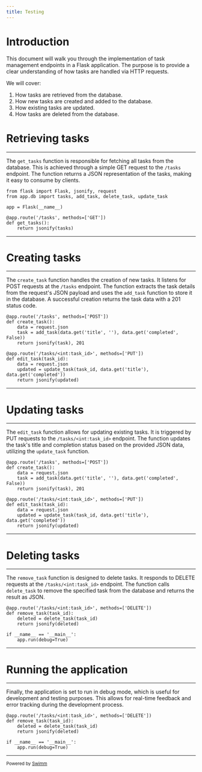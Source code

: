 ```yaml
---
title: Testing
---
```

# Introduction

This document will walk you through the implementation of task management endpoints in a Flask application. The purpose is to provide a clear understanding of how tasks are handled via HTTP requests.

We will cover:

1. How tasks are retrieved from the database.
2. How new tasks are created and added to the database.
3. How existing tasks are updated.
4. How tasks are deleted from the database.

# Retrieving tasks

<SwmSnippet path="/app/main.py" line="1">

---

The <SwmToken path="/app/main.py" pos="7:2:2" line-data="def get_tasks():">`get_tasks`</SwmToken> function is responsible for fetching all tasks from the database. This is achieved through a simple GET request to the <SwmToken path="/app/main.py" pos="6:6:7" line-data="@app.route(&#39;/tasks&#39;, methods=[&#39;GET&#39;])">`/tasks`</SwmToken> endpoint. The function returns a JSON representation of the tasks, making it easy to consume by clients.

```
from flask import Flask, jsonify, request
from app.db import tasks, add_task, delete_task, update_task

app = Flask(__name__)

@app.route('/tasks', methods=['GET'])
def get_tasks():
    return jsonify(tasks)
```

---

</SwmSnippet>

# Creating tasks

<SwmSnippet path="/app/main.py" line="10">

---

The <SwmToken path="/app/main.py" pos="11:2:2" line-data="def create_task():">`create_task`</SwmToken> function handles the creation of new tasks. It listens for POST requests at the <SwmToken path="/app/main.py" pos="10:6:7" line-data="@app.route(&#39;/tasks&#39;, methods=[&#39;POST&#39;])">`/tasks`</SwmToken> endpoint. The function extracts the task details from the request's JSON payload and uses the <SwmToken path="/app/main.py" pos="13:5:5" line-data="    task = add_task(data.get(&#39;title&#39;, &#39;&#39;), data.get(&#39;completed&#39;, False))">`add_task`</SwmToken> function to store it in the database. A successful creation returns the task data with a 201 status code.

```
@app.route('/tasks', methods=['POST'])
def create_task():
    data = request.json
    task = add_task(data.get('title', ''), data.get('completed', False))
    return jsonify(task), 201

@app.route('/tasks/<int:task_id>', methods=['PUT'])
def edit_task(task_id):
    data = request.json
    updated = update_task(task_id, data.get('title'), data.get('completed'))
    return jsonify(updated)
```

---

</SwmSnippet>

# Updating tasks

<SwmSnippet path="/app/main.py" line="10">

---

The <SwmToken path="/app/main.py" pos="17:2:2" line-data="def edit_task(task_id):">`edit_task`</SwmToken> function allows for updating existing tasks. It is triggered by PUT requests to the <SwmToken path="/app/main.py" pos="16:6:12" line-data="@app.route(&#39;/tasks/&lt;int:task_id&gt;&#39;, methods=[&#39;PUT&#39;])">`/tasks/<int:task_id>`</SwmToken> endpoint. The function updates the task's title and completion status based on the provided JSON data, utilizing the <SwmToken path="/app/main.py" pos="19:5:5" line-data="    updated = update_task(task_id, data.get(&#39;title&#39;), data.get(&#39;completed&#39;))">`update_task`</SwmToken> function.

```
@app.route('/tasks', methods=['POST'])
def create_task():
    data = request.json
    task = add_task(data.get('title', ''), data.get('completed', False))
    return jsonify(task), 201

@app.route('/tasks/<int:task_id>', methods=['PUT'])
def edit_task(task_id):
    data = request.json
    updated = update_task(task_id, data.get('title'), data.get('completed'))
    return jsonify(updated)
```

---

</SwmSnippet>

# Deleting tasks

<SwmSnippet path="/app/main.py" line="22">

---

The <SwmToken path="/app/main.py" pos="23:2:2" line-data="def remove_task(task_id):">`remove_task`</SwmToken> function is designed to delete tasks. It responds to DELETE requests at the <SwmToken path="/app/main.py" pos="22:6:12" line-data="@app.route(&#39;/tasks/&lt;int:task_id&gt;&#39;, methods=[&#39;DELETE&#39;])">`/tasks/<int:task_id>`</SwmToken> endpoint. The function calls <SwmToken path="/app/main.py" pos="24:5:5" line-data="    deleted = delete_task(task_id)">`delete_task`</SwmToken> to remove the specified task from the database and returns the result as JSON.

```
@app.route('/tasks/<int:task_id>', methods=['DELETE'])
def remove_task(task_id):
    deleted = delete_task(task_id)
    return jsonify(deleted)

if __name__ == '__main__':
    app.run(debug=True)
```

---

</SwmSnippet>

# Running the application

<SwmSnippet path="/app/main.py" line="22">

---

Finally, the application is set to run in debug mode, which is useful for development and testing purposes. This allows for real-time feedback and error tracking during the development process.

```
@app.route('/tasks/<int:task_id>', methods=['DELETE'])
def remove_task(task_id):
    deleted = delete_task(task_id)
    return jsonify(deleted)

if __name__ == '__main__':
    app.run(debug=True)
```

---

</SwmSnippet>

<SwmMeta version="3.0.0" repo-id="Z2l0aHViJTNBJTNBdGVzdGluZy1yZXBvJTNBJTNBdXByYXRpay1jdA==" repo-name="testing-repo"><sup>Powered by [Swimm](https://app.swimm.io/)</sup></SwmMeta>
